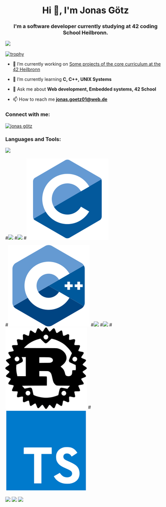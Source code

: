 <h1 align="center">Hi 👋, I'm Jonas Götz</h1>
<h3 align="center">I'm a software developer currently studying at 42 coding School Heilbronn.</h3>

![](https://komarev.com/ghpvc/?username=jonasgoetz01)

[![trophy](https://github-profile-trophy.vercel.app/?username=jonasgoetz01&title=MultiLanguage,Followers,Stars,Joined2020,Commits,Experience,PullRequest,Repositories&theme=dracula&no-frame=true&margin-w=15)](https://github.com/ryo-ma/github-profile-trophy)

- 🔭 I’m currently working on [Some projects of the core curriculum at the 42 Heilbronn](https://github.com/JonasGoetz01/42-pipex)

- 🌱 I’m currently learning **C, C++, UNIX Systems**

- 💬 Ask me about **Web development, Embedded systems, 42 School**

- 📫 How to reach me **jonas.goetz01@web.de**

### Connect with me:
<a href="https://linkedin.com/in/jonas götz" target="blank">
  <img align="center" src="https://raw.githubusercontent.com/rahuldkjain/github-profile-readme-generator/master/src/images/icons/Social/linked-in-alt.svg" alt="jonas götz" height="30" width="40" />
</a>

### Languages and Tools:
![](https://github-readme-stats.vercel.app/api/top-langs/?username=jonasgoetz01&layout=compact&hide=Handlebars&theme=dracula)

#![](https://angular.io/assets/images/logos/angular/angular.svg)
#![](https://cdn.worldvectorlogo.com/logos/arduino-1.svg)
#![](https://raw.githubusercontent.com/devicons/devicon/master/icons/c/c-original.svg)

#![](https://raw.githubusercontent.com/devicons/devicon/master/icons/cplusplus/cplusplus-original.svg)
#![](https://www.vectorlogo.zone/logos/kotlinlang/kotlinlang-icon.svg)
#![](https://www.vectorlogo.zone/logos/kubernetes/kubernetes-icon.svg)
#![](https://raw.githubusercontent.com/devicons/devicon/master/icons/rust/rust-plain.svg)
#![](https://raw.githubusercontent.com/devicons/devicon/master/icons/typescript/typescript-original.svg)
<p float="left">
  <img src="[https://bobbyhadz.com/images/blog/python-print-tab/thumbnail.webp](https://angular.io/assets/images/logos/angular/angular.svg)" width="33%" />
  <img src="[https://bobbyhadz.com/images/blog/what-aws-cdk-bootstrap-do/thumbnail.webp](https://cdn.worldvectorlogo.com/logos/arduino-1.svg)" width="33%" />
  <img src="[https://bobbyhadz.com/images/blog/aws-cdk-subnet-tags/thumbnail.webp](https://raw.githubusercontent.com/devicons/devicon/master/icons/c/c-original.svg)https://raw.githubusercontent.com/devicons/devicon/master/icons/c/c-original.svg" width="33%" />
</p>
